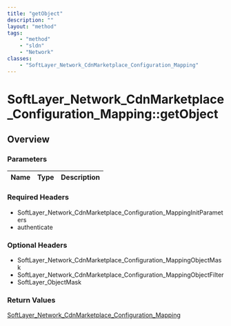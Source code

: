 ```yaml
---
title: "getObject"
description: ""
layout: "method"
tags:
    - "method"
    - "sldn"
    - "Network"
classes:
    - "SoftLayer_Network_CdnMarketplace_Configuration_Mapping"
---
```

# SoftLayer_Network_CdnMarketplace_Configuration_Mapping::getObject
## Overview 


### Parameters 
|Name | Type | Description |
| --- | --- | --- |


### Required Headers
* SoftLayer_Network_CdnMarketplace_Configuration_MappingInitParameters
* authenticate

### Optional Headers
* SoftLayer_Network_CdnMarketplace_Configuration_MappingObjectMask
* SoftLayer_Network_CdnMarketplace_Configuration_MappingObjectFilter
* SoftLayer_ObjectMask

### Return Values
<a href='/reference/datatypes/SoftLayer_Network_CdnMarketplace_Configuration_Mapping'>SoftLayer_Network_CdnMarketplace_Configuration_Mapping </a>

